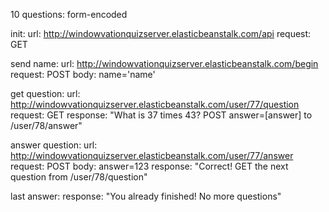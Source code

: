 10 questions:
form-encoded

init:
	url:		http://windowvationquizserver.elasticbeanstalk.com/api
	request:	GET

send name:
	url:		http://windowvationquizserver.elasticbeanstalk.com/begin
	request:	POST
	body:	name='name'

get question:
	url: 		http://windowvationquizserver.elasticbeanstalk.com/user/77/question
	request:	GET
	response: 	"What is 37 times 43? POST answer=[answer] to /user/78/answer"

answer question:
	url:		http://windowvationquizserver.elasticbeanstalk.com/user/77/answer
	request:	POST
	body:		answer=123
	response:	"Correct! GET the next question from /user/78/question"

last answer:
	response:	"You already finished! No more questions"

